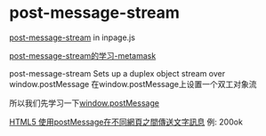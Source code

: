 # post-message-stream

[post-message-stream](https://www.npmjs.com/package/post-message-stream)
in inpage.js

[post-message-stream的学习-metamask](https://www.cnblogs.com/wanghui-garcia/p/9792498.html)

post-message-stream
Sets up a duplex object stream over window.postMessage  在window.postMessage上设置一个双工对象流

所以我们先学习一下[window.postMessage](https://developer.mozilla.org/zh-CN/docs/Web/API/Window/postMessage)

[HTML5 使用postMessage在不同網頁之間傳送文字訊息](https://xyz.cinc.biz/2014/05/html5-postmessage-text.html) 例: 200ok
